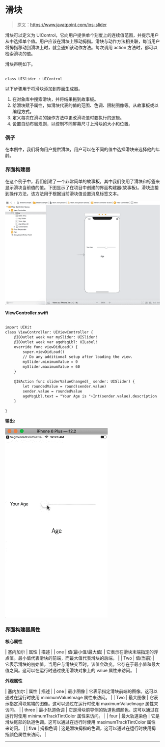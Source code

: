 # 滑块

> 原文：<https://www.javatpoint.com/ios-slider>

滑块可以定义为 UIControl，它向用户提供单个刻度上的连续值范围，并提示用户从中选择单个值。用户应该在滑块上移动拇指。滑块与动作方法相关联，每当用户将拇指移动到滑块上时，就会通知该动作方法。每次调用 action 方法时，都可以检索滑块的值。

滑块声明如下。

```

class UISlider : UIControl 

```

以下步骤用于将滑块添加到界面生成器。

1.  在对象库中搜索滑块，并将结果拖到故事板。
2.  给滑块赋予属性，如滑块代表的值的范围、色调、限制图像等。从故事板或以编程方式。
3.  定义每次在滑块的操作方法中更改滑块值时要执行的逻辑。
4.  设置自动布局规则，以控制不同屏幕尺寸上滑块的大小和位置。

### 例子

在本例中，我们将向用户提供滑块，用户可以在不同的值中选择滑块来选择他的年龄。

### 界面构建器

在这个例子中，我们创建了一个非常简单的故事板，其中我们使用了滑块和标签来显示滑块当前值的值。下图显示了在项目中创建的界面构建器(故事板)。滑块连接到操作方法，该方法用于根据当前滑块值设置消息标签文本。

![iOS Slider](img/42fc8da000d18fc0ada78e9a6af21d05.png)

**ViewController.swift**

```

import UIKit
class ViewController: UIViewController {
    @IBOutlet weak var mySlider: UISlider!
    @IBOutlet weak var ageMsgLbl: UILabel!
    override func viewDidLoad() {
        super.viewDidLoad()
        // Do any additional setup after loading the view.
        mySlider.minimumValue = 0
        mySlider.maximumValue = 60
    }

    @IBAction func sliderValueChanged(_ sender: UISlider) {
        let roundedValue = round(sender.value)
        sender.value = roundedValue
        ageMsgLbl.text = "Your Age is "+Int(sender.value).description
    }

}

```

**输出:**

![iOS Slider](img/846f984cdc093854a3c511ce3822a0a8.png)

### 界面构建器属性

**核心属性**

| 塞内加尔 | 属性 | 描述 |
| one | 值(最小值/最大值) | 它表示在滑块末端指定的浮点值。最小值代表滑块的前端，而最大值代表滑块的后端。 |
| Two | 值(当前) | 它表示滑块的初始值，当用户与滑块交互时，该值会改变。它存在于最小值和最大值之间。这可以在运行时通过使用滑块对象上的 value 属性来访问。 |

**外观属性**

| 塞内加尔 | 属性 | 描述 |
| one | 最小图像 | 它表示指定滑块前端的图像。这可以通过在运行时使用 minimumValueImage 属性来访问。 |
| Two | 最大图像 | 它表示指定滑块尾端的图像。这可以通过在运行时使用 maximumValueImage 属性来访问。 |
| three | 最小轨道色调 | 它是滑块前导侧的轨道色调颜色。这可以通过在运行时使用 minimumTrackTintColor 属性来访问。 |
| four | 最大轨道染色 | 它是滑块尾部的轨道色调。这可以通过在运行时使用 maximumTrackTintColor 属性来访问。 |
| five | 拇指色调 | 这是滑块拇指的色调。这可以通过在运行时使用拇指颜色属性来访问。 |

* * *